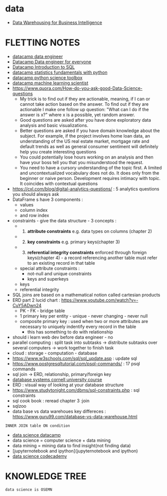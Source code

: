 # data

-   [Data Warehousing for Business Intelligence](Data-Warehousing-for-Business-Intelligence)

# FLETTING NOTES

-   [datacamp data engineer](datacamp-data-engineer)
-   [Datacamp Data engineer for everyone](Datacamp-Data-engineer-for-everyone)
-   [Datacamp Introduction to SQL](Datacamp-Introduction-to-SQL)
-   [datacamp statistics fundamentals with python](datacamp-statistics-fundamentals-with-python)
-   [datacamp python science toolbox](datacamp-python-science-toolbox)
-   [datacamp machine learning scientist](datacamp-machine-learning-scientist)
-   https://www.quora.com/How-do-you-ask-good-Data-Science-questions
    -   My trick is to find out if they are actionable, meaning, if I can or cannot take action based on the answer. To find out if they are actionable I make one follow up question: "What can I do if the answer is x?" where x is a possible, yet random answer.
    -   Good questions are asked after you have done exploratory data analysis and basic visualizations.
    -   Better questions are asked if you have domain knowledge about the subject. For example, if the project involves home loan data, an understanding of the US real estate market, mortgage rate and default trends as well as general consumer sentiment will definitely help you create interesting questions
    -   You could potentially lose hours working on an analysis and then have your boss tell you that you misunderstood the request.
    -   You need to have a cursory understanding of the topic first. A limited and uncontextualized vocabulary does not do. It does only from the beginner or naive person. Development requires intimacy with topic. It coincides with contextual questions
-   https://cxl.com/blog/digital-analytics-questions/ : 5 analytics questions you should always ask
-   DataFrame s have 3 components :
    -   values
    -   column index
    -   and row index
-   constraints - give the data structure - 3 concepts :
    -   1. **attribute constraints** e.g. data types on columns (chapter 2)
    -   2. **key constraints** e.g. primary keys(chapter 3)
    -   3. **referential integrity constraints** enforced through foreign keys(chapter 4) - a record referencing another table must refer to an existing record in that table
    -   special attribute constraints :
        -   not-null and unique constraints
        -   keys and superkeys
    -   keys
    -   referential integrity
-   SQL joins are based on a mathematical notion called cartesian products
-   ERD part 2 lucid chart : https://www.youtube.com/watch?v=-CuY5ADwn24
    -   PK - FK - bridge table
    -   1 primary key per entity - unique - never changing - never null
    -   composite primary key : used when two or more attributes are necessary to uniquely indentify every record in the table
        -   this has something to do with relationship
-   should i learn web dev before data engineer - no
-   parallel computing : split task into subtasks -> distribute subtasks over several computers -> work together to finish task
-   cloud : storage - computation - database
-   https://www.w3schools.com/sql/sql_update.asp : update sql
-   https://www.postgresqltutorial.com/psql-commands/ : 17 psql commands
-   sql join -> ERD, relationship, primary/foreign key
-   [database systems cornell university course](database-systems-cornell-university-course)
-   ERD : visual way of looking at your database structure
-   https://www.studytonight.com/dbms/sql-constraints.php : sql constraints
-   sql cook book : reread chapter 3 :join
-   sqlzoo
-   data base vs data warehoues key differeces : https://www.guru99.com/database-vs-data-warehouse.html

```
INNER JOIN table ON condition
```

-   [data science datacamp](data-science-datacamp)
-   data science = computer science + data mining
-   data mining = mining data to find insight(not finding data)
-   [jupyternotebook and ipython](jupyternotebook and ipython)
-   [data science codecademy](data-science-codecademy)

# KNOWLEDGE TREE
```
data science is OSEMN
```
